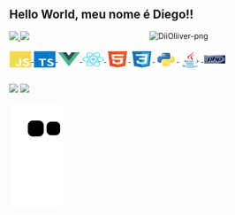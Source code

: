 ## Hello World, meu nome é Diego!! 
<div>
  <a href="https://github.com/diioliiver">
  <img height="180em" src="https://github-readme-stats.vercel.app/api?username=diioliiver&show_icons=true&theme=react&include_all_commits=true&count_private=true"/>
  <img height="180em" src="https://github-readme-stats.vercel.app/api/top-langs/?username=diioliiver&layout=compact&langs_count=16&theme=react "/>
  <img align="right" alt="DiiOliiver-png" width="250" src="https://64.media.tumblr.com/9dd51db7fe812a00fd68dc931a7012d7/5a8de5b73f829785-2c/s1280x1920/9c3472b65020b77939ab9c790a9e315f192c6696.png">
<div>
<div style="display: inline_block"><br>
  <img align="center" alt="DiiOliiver-Js" height="30" width="40" title="Javascript" src="https://raw.githubusercontent.com/devicons/devicon/master/icons/javascript/javascript-plain.svg">
  <img align="center" alt="DiiOliiver-Ts" height="30" width="40" title="Typescript" src="https://raw.githubusercontent.com/devicons/devicon/master/icons/typescript/typescript-plain.svg">
  <img align="center" alt="DiiOliiver-React" height="30" width="40" title="Vue.js" src="https://raw.githubusercontent.com/devicons/devicon/master/icons/vuejs/vuejs-original.svg">
  <img align="center" alt="DiiOliiver-React" height="30" width="40" title="react" src="https://raw.githubusercontent.com/devicons/devicon/master/icons/react/react-original.svg">
  <img align="center" alt="DiiOliiver-HTML" height="30" width="40" title="Html5" src="https://raw.githubusercontent.com/devicons/devicon/master/icons/html5/html5-original.svg">
  <img align="center" alt="DiiOliiver-CSS" height="30" width="40" title="CSS3" src="https://raw.githubusercontent.com/devicons/devicon/master/icons/css3/css3-original.svg">
  <img align="center" alt="DiiOliiver-Python" height="30" width="40" title="Python" src="https://raw.githubusercontent.com/devicons/devicon/master/icons/python/python-original.svg">
  <img align="center" alt="DiiOliiver-Csharp" height="30" width="40" title="Java" src="https://raw.githubusercontent.com/devicons/devicon/master/icons/java/java-original.svg">
  <img align="center" alt="DiiOliiver-Csharp" height="30" width="40" title="PHP" src="https://raw.githubusercontent.com/devicons/devicon/master/icons/php/php-original.svg">
</div>
  
  ##
 
<div>
  <a href="https://instagram.com/diioliiver" target="_blank"><img src="https://img.shields.io/badge/-Instagram-%23E4405F?style=for-the-badge&logo=instagram&logoColor=white" target="_blank"></a>
  <a href="https://www.linkedin.com/in/diioliiver" target="_blank"><img src="https://img.shields.io/badge/-LinkedIn-%230077B5?style=for-the-badge&logo=linkedin&logoColor=white" target="_blank"></a> 
  
  ![Snake animation](https://github.com/DiiOliiver/DiiOliiver/blob/output/github-contribution-grid-snake.svg)
</div>
